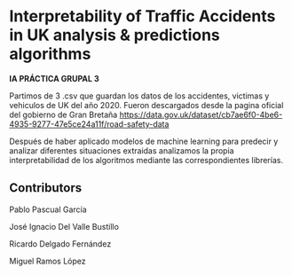 # Interpretability of Traffic Accidents in UK analysis & predictions algorithms

**IA PRÁCTICA GRUPAL 3**

Partimos de 3 .csv que guardan los datos de los accidentes, victimas y vehiculos de UK del año 2020. Fueron descargados desde la pagina oficial del gobierno de Gran Bretaña
 https://data.gov.uk/dataset/cb7ae6f0-4be6-4935-9277-47e5ce24a11f/road-safety-data

Después de haber aplicado modelos de machine learning
para predecir y analizar diferentes situaciones extraidas analizamos la propia interpretabilidad de los algoritmos mediante las correspondientes librerías. 

## Contributors

Pablo Pascual García

José Ignacio Del Valle Bustillo

Ricardo Delgado Fernández

Miguel Ramos López